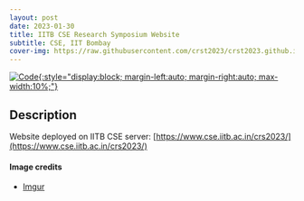 ```yaml
---
layout: post
date: 2023-01-30
title: IITB CSE Research Symposium Website
subtitle: CSE, IIT Bombay
cover-img: https://raw.githubusercontent.com/crst2023/crst2023.github.io/main/img/header-bg.jpg
---
```


[![Code](https://i.imgur.com/AtIPmkl.png){:style="display:block; margin-left:auto; margin-right:auto; max-width:10%;"}](https://github.com/crst2023/crst2023.github.io)

## Description
Website deployed on IITB CSE server: [https://www.cse.iitb.ac.in/crs2023/](https://www.cse.iitb.ac.in/crs2023/)

#### Image credits
- [Imgur](https://imgur.com/)